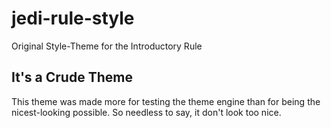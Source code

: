# jedi-rule-style
Original Style-Theme for the Introductory Rule

## It's a Crude Theme
This theme was made more for testing the theme engine than
for being the nicest-looking possible. So needless to say,
it don't look too nice.